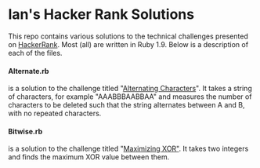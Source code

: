 <h1>Ian's Hacker Rank Solutions</h1>
<p>This repo contains various solutions to the technical challenges presented on <a href="https://www.hackerrank.com">HackerRank</a>. Most (all) are written in Ruby 1.9. Below is a description of each of the files.

<h4>Alternate.rb</h4>is a solution to the challenge titled "<a href="https://www.hackerrank.com/challenges/alternating-characters">Alternating Characters</a>". It takes a string of characters, for example "AAABBBAABBAA" and measures the number of characters to be deleted such that the string alternates between A and B, with no repeated characters.<br />
<h4>Bitwise.rb</h4>is a solution to the challenge titled "<a href="https://www.hackerrank.com/challenges/maximizing-xor">Maximizing XOR"</a>. It takes two integers and finds the maximum XOR value between them.<br />

